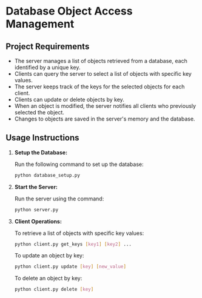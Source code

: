 # Database Object Access Management

## Project Requirements

- The server manages a list of objects retrieved from a database, each identified by a unique key.
- Clients can query the server to select a list of objects with specific key values.
- The server keeps track of the keys for the selected objects for each client.
- Clients can update or delete objects by key.
- When an object is modified, the server notifies all clients who previously selected the object.
- Changes to objects are saved in the server's memory and the database.

## Usage Instructions

1. **Setup the Database:**

   Run the following command to set up the database:
   ```sh
   python database_setup.py

2. **Start the Server:**

    Run the server using the command:
    ```sh
    python server.py

3. **Client Operations:**

    To retrieve a list of objects with specific key values:
    ```sh
    python client.py get_keys [key1] [key2] ...
    ```

    To update an object by key:
    ```sh
    python client.py update [key] [new_value]
    ```

    To delete an object by key:
    ```sh
    python client.py delete [key]
    ```
